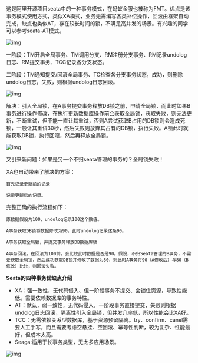 这是阿里开源项目seata中的一种事务模式，在蚂蚁金服也被称为FMT。优点是该事务模式使用方式，类似XA模式，业务无需编写各类补偿操作，回滚由框架自动完成，缺点也类似AT，存在较长时间的锁，不满足高并发的场景。有兴趣的同学可以参考seata-AT模式。

![img](http://pcc.huitogo.club/0b7db83761c50fadf1e1674b4c496de9)



一阶段：TM开启全局事务、TM调用分支、RM注册分支事务、RM记录undolog日志、RM提交事务、TCC记录各分支状态。

二阶段：TM通知提交/回滚全局事务、TC检查各分支事务状态，成功，则删除undolog日志，失败，则根据undolog日志回滚。

![img](http://pcc.huitogo.club/252df686cdbabd1e1503ca7e2f52b00d)



解决：引入全局锁，在A事务提交事务释放DB锁之前，申请全局锁，而此时如果B事务进行操作修改，在执行更新数据库操作前会获取全局锁，获取失败，则无法更新，不断重试，但不能一直让其重试，否则A尝试获取B占用的DB锁则会造成死锁，一般让其重试30秒，然后失败则放弃其占有的DB锁，执行失败。A锁此时就能获取DB锁，执行回滚，然后再释放全局锁。

![img](http://pcc.huitogo.club/e32d0c46e8b5fe5ba303eae911beed83)



又引来新问题：如果是另一个不归seata管理的事务的？全局锁失败！



XA也自动带来了解决的方案：

```
首先记录更新前的记录

记录更新后的记录。
```



完整正确的执行流程如下：

```
原数据假设为100，undolog记录100这个数值。

A事务获取DB锁将数据修改为90，此时undolog记录这条90。

A事务获取全局锁，并提交事务释放DB数据库锁

A事务回滚，在回滚为100前，会比较此时数据是否是90。假设，不归Seata管理的B事务，不需要获取全局锁，然后成功获取DB锁并修改了数据为80，则此时A事务将90（A修改后）与80（B修改）比较，则回滚失败。
```



**Seata的四种事务优缺点介绍**

- XA：强一致性，无代码侵入、但一阶段事务不提交、会锁住资源，导致性能低。需要依赖数据库的事务特性。
- AT：默认，弱一致性，无代码侵入，一阶段事务直接提交，失败则根据undolog日志回滚，隔离性引入全局锁，但并发几率低，所以性能会比XA好。
- TCC：无需依赖关系型数据库，基于资源预留隔离。try、confirm、canel需要人工手写，而且需要考虑空悬挂、空回滚、幂等性判断，较为复杂、性能最好，但成本太高。
- Seaga:适用于长事务类型，无太多应用场景。

![img](http://pcc.huitogo.club/367fbb12416b5b8630111ec4bb50b0a5)